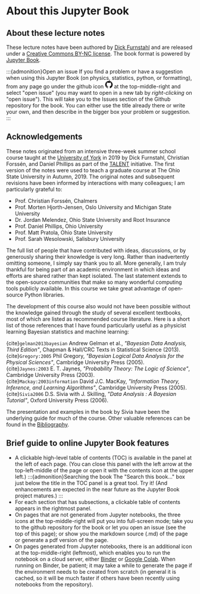 # About this Jupyter Book


## About these lecture notes

These lecture notes have been authored by [Dick Furnstahl](https://physics.osu.edu/people/furnstahl.1) and are released under a [Creative Commons BY-NC license](https://creativecommons.org/licenses/by-nc/4.0/). The book format is powered by [Jupyter Book](https://jupyterbook.org/).

:::{admonition}Open an issue
If you find a problem or have a suggestion when using this Jupyter Book (on physics, statistics, python, or formatting), from any page go under the github icon <img src="/_images/GitHub-Mark-32px.png" alt="github download icon" width="20px"> at the top-middle-right and select "open issue" (you may want to open in a new tab by *right-clicking* on "open issue"). This will take you to the Issues section of the Github repository for the book. You can either use the title already there or write your own, and then describe in the bigger box your problem or suggestion.
:::


## Acknowledgements

These notes originated from an intensive three-week summer school course taught at the [University of York](https://www.york.ac.uk/) in 2019 by Dick Furnstahl, Christian Forssén, and Daniel Phillips as part of the [TALENT](https://fribtheoryalliance.org/TALENT/) initiative. The first version of the notes were used to teach a graduate course at The Ohio State University in Autumn, 2019. The original notes and subsequent revisions have been informed by interactions with many colleagues; I am particularly grateful to:

* Prof. Christian Forssén, Chalmers
* Prof. Morten Hjorth-Jensen, Oslo University and Michigan State University
* Dr. Jordan Melendez, Ohio State University and Root Insurance
* Prof. Daniel Phillips, Ohio University
* Prof. Matt Pratola, Ohio State University
* Prof. Sarah Wesolowski, Salisbury University

The full list of people that have contributed with ideas, discussions, or by generously sharing their knowledge is very long. Rather than inadvertently omitting someone, I simply say thank you to all. More generally, I am truly thankful for being part of an academic environment in which ideas and efforts are shared rather than kept isolated.
The last statement extends to the open-source communities that make so many wonderful computing tools publicly available. In this course we take great advantage of open-source Python libraries.  

The development of this course also would not have been possible without the knowledge gained through the study of several excellent textbooks, most of which are listed as recommended course literature. Here is a short list of those references that I have found particularly useful as a physicist learning Bayesian statistics and machine learning:

{cite}`gelman2013bayesian` Andrew Gelman et al., *"Bayesian Data Analysis, Third Edition"*, Chapman & Hall/CRC Texts in Statistical Science (2013). <br/>
{cite}`Gregory:2005` Phil Gregory, *"Bayesian Logical Data Analysis for the Physical Sciences"*, Cambridge University Press (2005). <br/>
{cite}`Jaynes:2003` E. T. Jaynes, *"Probability Theory: The Logic of Science"*, Cambridge University Press (2003). <br/>
{cite}`Mackay:2003information` David J.C. MacKay, *"Information Theory, Inference, and Learning Algorithms"*, Cambridge University Press (2005). <br/>
{cite}`Sivia2006` D.S. Sivia with J. Skilling, *"Data Analysis : A Bayesian Tutorial"*, Oxford University Press (2006).

The presentation and examples in the book by Sivia have been the underlying guide for much of the course. 
Other valuable references can be found in the [Bibliography](/content/zbibliography.md).

## Brief guide to online Jupyter Book features

* A clickable high-level table of contents (TOC) is available in the panel at the left of each page. (You can close this panel with the left arrow at the top-left-middle of the page or open it with the contents icon at the upper left.) 
    :::{admonition}Searching the book
    The "Search this book..." box just below the title in the TOC panel is a great tool.     Try it! (And enhancements are expected in the near future as the Jupyter Book project matures.)
    :::
* For each section that has subsections, a clickable table of contents appears in the rightmost panel.
* On pages that are not generated from Jupyter notebooks, the three icons at the top-middle-right will put you into full-screen mode; take you to the github repository for the book or let you open an issue (see the top of this page); or show you the markdown source (.md) of the page or generate a pdf version of the page.
* On pages generated from Jupyter notebooks, there is an additional icon at the top-middle-right (leftmost), which enables you to run the notebook on a cloud server, either [Binder](https://mybinder.org) or [Google Colab](https://colab.research.google.com/notebooks/intro.ipynb). When running on Binder, be patient; it may take a while to generate the page if the environment needs to be created from scratch (in general it is cached, so it will be much faster if others have been recently using notebooks from the repository).    



